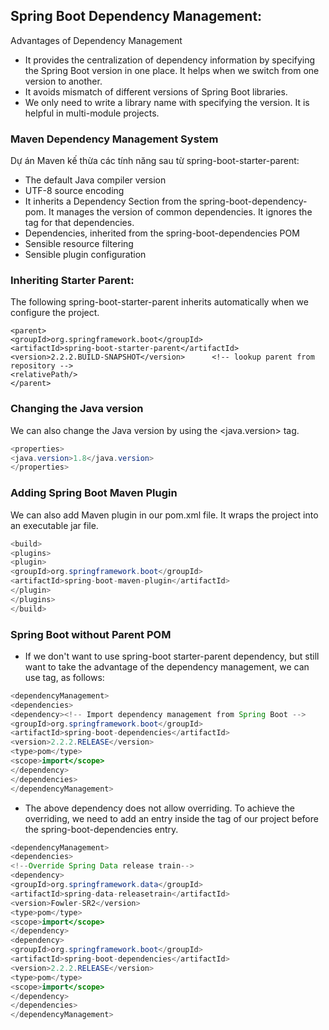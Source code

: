 
## Spring Boot Dependency Management:

Advantages of Dependency Management
- It provides the centralization of dependency information by specifying the Spring Boot version in one place. It helps when we switch from one version to another.
- It avoids mismatch of different versions of Spring Boot libraries.
- We only need to write a library name with specifying the version. It is helpful in multi-module projects.


### Maven Dependency Management System
Dự án Maven kế thừa các tính năng sau từ spring-boot-starter-parent:

- The default Java compiler version
- UTF-8 source encoding
- It inherits a Dependency Section from the spring-boot-dependency-pom. It manages the version of common dependencies. It ignores the <version> tag for that dependencies.
- Dependencies, inherited from the spring-boot-dependencies POM
- Sensible resource filtering
- Sensible plugin configuration


### Inheriting Starter Parent:
The following spring-boot-starter-parent inherits automatically when we configure the project.
```Maven
<parent>
<groupId>org.springframework.boot</groupId>
<artifactId>spring-boot-starter-parent</artifactId>
<version>2.2.2.BUILD-SNAPSHOT</version>      <!-- lookup parent from repository -->
<relativePath/>
</parent>  
```


### Changing the Java version
We can also change the Java version by using the <java.version> tag.
```java
<properties>    
<java.version>1.8</java.version>    
</properties>  
```


### Adding Spring Boot Maven Plugin
We can also add Maven plugin in our pom.xml file. It wraps the project into an executable jar file.
```java
<build>    
<plugins>    
<plugin>    
<groupId>org.springframework.boot</groupId>    
<artifactId>spring-boot-maven-plugin</artifactId>    
</plugin>    
</plugins>    
</build>  
```


### Spring Boot without Parent POM

- If we don't want to use spring-boot starter-parent dependency, but still want to take the advantage of the dependency management, we can use <scope> tag, as follows:
```java
<dependencyManagement>  
<dependencies>  
<dependency><!-- Import dependency management from Spring Boot -->  
<groupId>org.springframework.boot</groupId>  
<artifactId>spring-boot-dependencies</artifactId>  
<version>2.2.2.RELEASE</version>  
<type>pom</type>  
<scope>import</scope>  
</dependency>  
</dependencies>  
</dependencyManagement>  
```

- The above dependency does not allow overriding. To achieve the overriding, we need to add an entry inside the <dependencyManagement> tag of our project before the spring-boot-dependencies entry.
```java
<dependencyManagement>  
<dependencies>  
<!--Override Spring Data release train-->  
<dependency>  
<groupId>org.springframework.data</groupId>  
<artifactId>spring-data-releasetrain</artifactId>  
<version>Fowler-SR2</version>  
<type>pom</type>  
<scope>import</scope>  
</dependency>  
<dependency>  
<groupId>org.springframework.boot</groupId>  
<artifactId>spring-boot-dependencies</artifactId>  
<version>2.2.2.RELEASE</version>  
<type>pom</type>  
<scope>import</scope>  
</dependency>  
</dependencies>  
</dependencyManagement>  
```





















